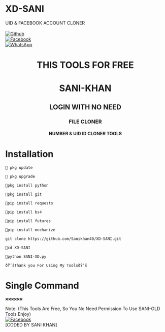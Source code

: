 # XD-SANI
UID &amp; FACEBOOK ACCOUNT CLONER
<b></b> </br> <br>[![Github](https://img.shields.io/badge/Github-sanikhan40-dimgray?style=flat-square&logo=github)](https://github.com/Sanikhan40)<br> [![Facebook](https://img.shields.io/badge/Facebook-Sanikhan570-blue?style=flat-square&logo=facebook)](https://www.facebook.com/Sanikhan570)<br> [![WhatsApp](https://img.shields.io/badge/WhatsApp-Sani-Khan-blue?style=flat-square&logo=WhatsApp)](https://chat.whatsapp.com/FCTsqcPyPPCI8WsJZpK25o)

<h1 align="center"> THIS TOOLS FOR FREE</h1>

<h1 align="center"> SANI-KHAN</h1>



<h2 align="center"> LOGIN WITH NO NEED </h2>


<h3 align="center"> FILE CLONER</h3>

<h4 align="center"> NUMBER & UID ID CLONER TOOLS</h4>


# <b>Installation</b>

```
💫 pkg update

💫 pkg upgrade

💫pkg install python

💫pkg install git

💫pip install requests

💫pip install bs4

💫pip install futures

💫pip install mechanize

git clone https://github.com/Sanikhan40/XD-SANI.git

💫cd XD-SANI

💫python SANI-XD.py

ðŸ’šThank you For Using My ToolsðŸ’š

```

# Single Command 

```
❌❌❌❌❌❌
```

 Note: (This Tools Are Free, So You No Need Permission To Use SANI-OLD Tools Enjoy)</br>
 [![Facebook](https://img.shields.io/badge/Facebook-sanikhan570-blue?style=flat-square&logo=facebook)](https://www.facebook.com/sanikhan570)</br>
 [CODED BY SANI KHAN]
